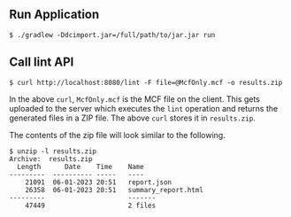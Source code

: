 ## Run Application

```shell
$ ./gradlew -Ddcimport.jar=/full/path/to/jar.jar run
```

## Call lint API

```shell
$ curl http://localhost:8080/lint -F file=@McfOnly.mcf -o results.zip
```

In the above `curl`, `McfOnly.mcf` is the MCF file on the client. This gets uploaded to the server which executes 
the `lint` operation and returns the generated files in a ZIP file. The above `curl` stores it in `results.zip`.

The contents of the zip file will look similar to the following.

```shell
$ unzip -l results.zip 
Archive:  results.zip
  Length      Date    Time    Name
---------  ---------- -----   ----
    21091  06-01-2023 20:51   report.json
    26358  06-01-2023 20:51   summary_report.html
---------                     -------
    47449                     2 files
```